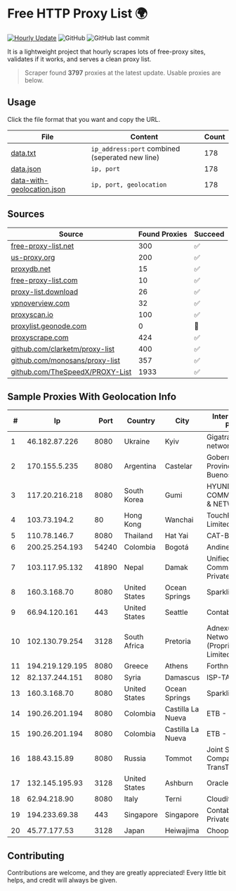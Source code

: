 
# Free HTTP Proxy List 🌍

[![Hourly Update](https://github.com/mertguvencli/http-proxy-list/actions/workflows/main.yml/badge.svg?branch=main)](https://github.com/mertguvencli/http-proxy-list/actions/workflows/main.yml)
![GitHub](https://img.shields.io/github/license/mertguvencli/http-proxy-list)
![GitHub last commit](https://img.shields.io/github/last-commit/mertguvencli/http-proxy-list)

It is a lightweight project that hourly scrapes lots of free-proxy sites, validates if it works, and serves a clean proxy list.


> Scraper found **3797** proxies at the latest update. Usable proxies are below.

## Usage

Click the file format that you want and copy the URL.


|File|Content|Count|
|----|-------|-----|
|[data.txt](https://raw.githubusercontent.com/mertguvencli/http-proxy-list/main/proxy-list/data.txt)|`ip_address:port` combined (seperated new line)|178|
|[data.json](https://raw.githubusercontent.com/mertguvencli/http-proxy-list/main/proxy-list/data.json)|`ip, port`|178|
|[data-with-geolocation.json](https://raw.githubusercontent.com/mertguvencli/http-proxy-list/main/proxy-list/data-with-geolocation.json)|`ip, port, geolocation`|178|

## Sources

|Source|Found Proxies|Succeed|
|------|-------------|-------|
|[free-proxy-list.net](https://free-proxy-list.net)|300|✅|
|[us-proxy.org](https://www.us-proxy.org)|200|✅|
|[proxydb.net](http://proxydb.net)|15|✅|
|[free-proxy-list.com](https://free-proxy-list.com/?page=&port=&type%5B%5D=http&type%5B%5D=https&up_time=0&search=Search)|10|✅|
|[proxy-list.download](https://www.proxy-list.download/HTTP)|26|✅|
|[vpnoverview.com](https://vpnoverview.com/privacy/anonymous-browsing/free-proxy-servers)|32|✅|
|[proxyscan.io](https://www.proxyscan.io)|100|✅|
|[proxylist.geonode.com](https://proxylist.geonode.com/api/proxy-list?limit=300&page=1&sort_by=lastChecked&sort_type=desc&protocols=http,https)|0|🚫|
|[proxyscrape.com](https://api.proxyscrape.com/v2/?request=displayproxies&protocol=http&timeout=10000&country=all&ssl=all&anonymity=all)|424|✅|
|[github.com/clarketm/proxy-list](https://raw.githubusercontent.com/clarketm/proxy-list/master/proxy-list-raw.txt)|400|✅|
|[github.com/monosans/proxy-list](https://raw.githubusercontent.com/monosans/proxy-list/main/proxies/http.txt)|357|✅|
|[github.com/TheSpeedX/PROXY-List](https://raw.githubusercontent.com/TheSpeedX/PROXY-List/master/http.txt)|1933|✅|


## Sample Proxies With Geolocation Info

|#|Ip|Port|Country|City|Internet Service Provider|
|-|--|----|-------|----|-------------------------|
|1|46.182.87.226|8080|Ukraine|Kyiv|Gigatrans' peering network|
|2|170.155.5.235|8080|Argentina|Castelar|Gobernacion de la Provincia de Buenos Aires|
|3|117.20.216.218|8080|South Korea|Gumi|HYUNDAI COMMUNICATIONS & NETWORK|
|4|103.73.194.2|80|Hong Kong|Wanchai|TouchPal HK Co., Limited|
|5|110.78.146.7|8080|Thailand|Hat Yai|CAT-BB|
|6|200.25.254.193|54240|Colombia|Bogotá|Andinet ON Line|
|7|103.117.95.132|41890|Nepal|Damak|Unified Communication Private Limited|
|8|160.3.168.70|8080|United States|Ocean Springs|Sparklight|
|9|66.94.120.161|443|United States|Seattle|Contabo Inc.|
|10|102.130.79.254|3128|South Africa|Pretoria|Adnexus Celerity Networks (Proprietary) Limited|
|11|194.219.129.195|8080|Greece|Athens|Forthnet|
|12|82.137.244.151|8080|Syria|Damascus|ISP-TARASSUL|
|13|160.3.168.70|8080|United States|Ocean Springs|Sparklight|
|14|190.26.201.194|8080|Colombia|Castilla La Nueva|ETB - Colombia|
|15|190.26.201.194|8080|Colombia|Castilla La Nueva|ETB - Colombia|
|16|188.43.15.89|8080|Russia|Tommot|Joint Stock Company TransTeleCom|
|17|132.145.195.93|3128|United States|Ashburn|Oracle Corporation|
|18|62.94.218.90|8080|Italy|Terni|Clouditalia S.p.A.|
|19|194.233.69.38|443|Singapore|Singapore|Contabo Asia Private Limited|
|20|45.77.177.53|3128|Japan|Heiwajima|Choopa|



## Contributing

Contributions are welcome, and they are greatly appreciated! Every
little bit helps, and credit will always be given.

